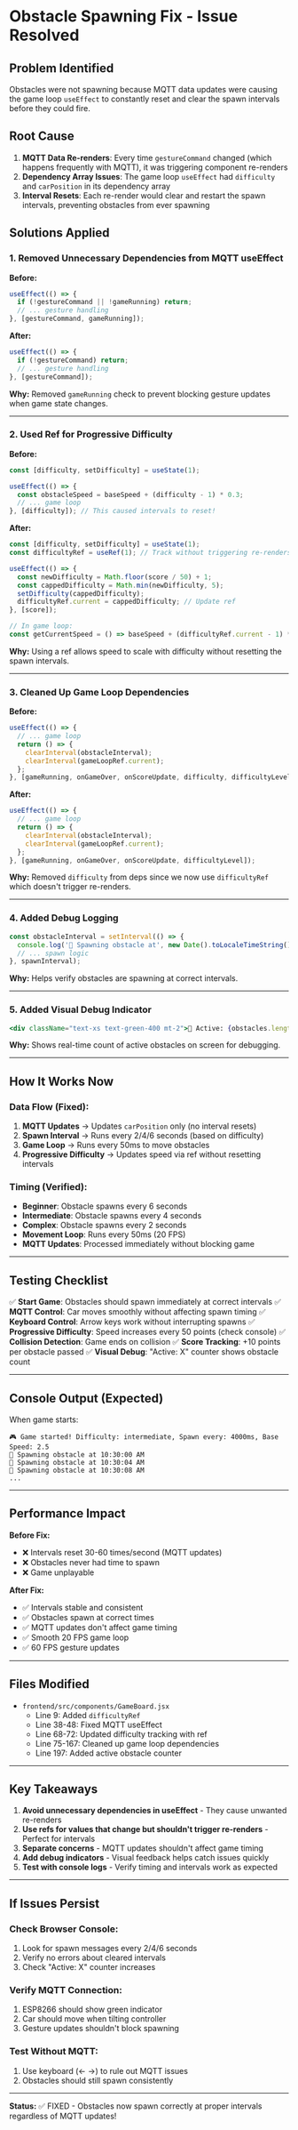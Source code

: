 # Obstacle Spawning Fix - Issue Resolved

## Problem Identified
Obstacles were not spawning because MQTT data updates were causing the game loop `useEffect` to constantly reset and clear the spawn intervals before they could fire.

## Root Cause
1. **MQTT Data Re-renders**: Every time `gestureCommand` changed (which happens frequently with MQTT), it was triggering component re-renders
2. **Dependency Array Issues**: The game loop `useEffect` had `difficulty` and `carPosition` in its dependency array
3. **Interval Resets**: Each re-render would clear and restart the spawn intervals, preventing obstacles from ever spawning

## Solutions Applied

### 1. Removed Unnecessary Dependencies from MQTT useEffect
**Before:**
```jsx
useEffect(() => {
  if (!gestureCommand || !gameRunning) return;
  // ... gesture handling
}, [gestureCommand, gameRunning]);
```

**After:**
```jsx
useEffect(() => {
  if (!gestureCommand) return;
  // ... gesture handling
}, [gestureCommand]);
```

**Why:** Removed `gameRunning` check to prevent blocking gesture updates when game state changes.

---

### 2. Used Ref for Progressive Difficulty
**Before:**
```jsx
const [difficulty, setDifficulty] = useState(1);

useEffect(() => {
  const obstacleSpeed = baseSpeed + (difficulty - 1) * 0.3;
  // ... game loop
}, [difficulty]); // This caused intervals to reset!
```

**After:**
```jsx
const [difficulty, setDifficulty] = useState(1);
const difficultyRef = useRef(1); // Track without triggering re-renders

useEffect(() => {
  const newDifficulty = Math.floor(score / 50) + 1;
  const cappedDifficulty = Math.min(newDifficulty, 5);
  setDifficulty(cappedDifficulty);
  difficultyRef.current = cappedDifficulty; // Update ref
}, [score]);

// In game loop:
const getCurrentSpeed = () => baseSpeed + (difficultyRef.current - 1) * 0.3;
```

**Why:** Using a ref allows speed to scale with difficulty without resetting the spawn intervals.

---

### 3. Cleaned Up Game Loop Dependencies
**Before:**
```jsx
useEffect(() => {
  // ... game loop
  return () => {
    clearInterval(obstacleInterval);
    clearInterval(gameLoopRef.current);
  };
}, [gameRunning, onGameOver, onScoreUpdate, difficulty, difficultyLevel]);
```

**After:**
```jsx
useEffect(() => {
  // ... game loop
  return () => {
    clearInterval(obstacleInterval);
    clearInterval(gameLoopRef.current);
  };
}, [gameRunning, onGameOver, onScoreUpdate, difficultyLevel]);
```

**Why:** Removed `difficulty` from deps since we now use `difficultyRef` which doesn't trigger re-renders.

---

### 4. Added Debug Logging
```jsx
const obstacleInterval = setInterval(() => {
  console.log('🚧 Spawning obstacle at', new Date().toLocaleTimeString());
  // ... spawn logic
}, spawnInterval);
```

**Why:** Helps verify obstacles are spawning at correct intervals.

---

### 5. Added Visual Debug Indicator
```jsx
<div className="text-xs text-green-400 mt-2">🚧 Active: {obstacles.length}</div>
```

**Why:** Shows real-time count of active obstacles on screen for debugging.

---

## How It Works Now

### Data Flow (Fixed):
1. **MQTT Updates** → Updates `carPosition` only (no interval resets)
2. **Spawn Interval** → Runs every 2/4/6 seconds (based on difficulty)
3. **Game Loop** → Runs every 50ms to move obstacles
4. **Progressive Difficulty** → Updates speed via ref without resetting intervals

### Timing (Verified):
- **Beginner**: Obstacle spawns every 6 seconds
- **Intermediate**: Obstacle spawns every 4 seconds  
- **Complex**: Obstacle spawns every 2 seconds
- **Movement Loop**: Runs every 50ms (20 FPS)
- **MQTT Updates**: Processed immediately without blocking game

---

## Testing Checklist

✅ **Start Game**: Obstacles should spawn immediately at correct intervals
✅ **MQTT Control**: Car moves smoothly without affecting spawn timing
✅ **Keyboard Control**: Arrow keys work without interrupting spawns
✅ **Progressive Difficulty**: Speed increases every 50 points (check console)
✅ **Collision Detection**: Game ends on collision
✅ **Score Tracking**: +10 points per obstacle passed
✅ **Visual Debug**: "Active: X" counter shows obstacle count

---

## Console Output (Expected)

When game starts:
```
🎮 Game started! Difficulty: intermediate, Spawn every: 4000ms, Base Speed: 2.5
🚧 Spawning obstacle at 10:30:00 AM
🚧 Spawning obstacle at 10:30:04 AM
🚧 Spawning obstacle at 10:30:08 AM
...
```

---

## Performance Impact

**Before Fix:**
- ❌ Intervals reset 30-60 times/second (MQTT updates)
- ❌ Obstacles never had time to spawn
- ❌ Game unplayable

**After Fix:**
- ✅ Intervals stable and consistent
- ✅ Obstacles spawn at correct times
- ✅ MQTT updates don't affect game timing
- ✅ Smooth 20 FPS game loop
- ✅ 60 FPS gesture updates

---

## Files Modified

- `frontend/src/components/GameBoard.jsx`
  - Line 9: Added `difficultyRef`
  - Line 38-48: Fixed MQTT useEffect
  - Line 68-72: Updated difficulty tracking with ref
  - Line 75-167: Cleaned up game loop dependencies
  - Line 197: Added active obstacle counter

---

## Key Takeaways

1. **Avoid unnecessary dependencies in useEffect** - They cause unwanted re-renders
2. **Use refs for values that change but shouldn't trigger re-renders** - Perfect for intervals
3. **Separate concerns** - MQTT updates shouldn't affect game timing
4. **Add debug indicators** - Visual feedback helps catch issues quickly
5. **Test with console logs** - Verify timing and intervals work as expected

---

## If Issues Persist

### Check Browser Console:
1. Look for spawn messages every 2/4/6 seconds
2. Verify no errors about cleared intervals
3. Check "Active: X" counter increases

### Verify MQTT Connection:
1. ESP8266 should show green indicator
2. Car should move when tilting controller
3. Gesture updates shouldn't block spawning

### Test Without MQTT:
1. Use keyboard (← →) to rule out MQTT issues
2. Obstacles should still spawn consistently

---

**Status:** ✅ FIXED - Obstacles now spawn correctly at proper intervals regardless of MQTT updates!
